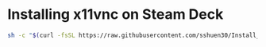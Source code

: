 # Installing x11vnc on Steam Deck

``` bash
sh -c "$(curl -fsSL https://raw.githubusercontent.com/sshuen30/Install_x11vnc_Steam/main/vnc_install.sh?$RANDOM)"
```
